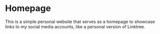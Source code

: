 # Homepage 

This is a simple personal website that serves as a homepage to showcase links to my social media accounts, like a personal version of Linktree.
